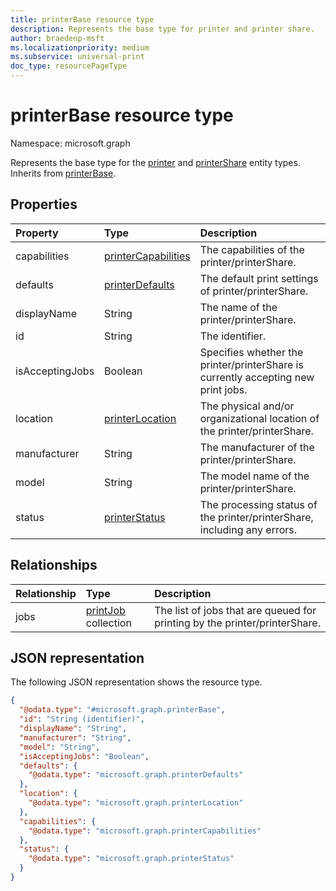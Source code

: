 ```yaml
---
title: printerBase resource type
description: Represents the base type for printer and printer share.
author: braedenp-msft
ms.localizationpriority: medium
ms.subservice: universal-print
doc_type: resourcePageType
---
```

# printerBase resource type

Namespace: microsoft.graph

Represents the base type for the [printer](printer.md) and [printerShare](printerShare.md) entity types. Inherits from [printerBase](./printerbase.md).

## Properties
|Property|Type|Description|
|:---|:---|:---|
|capabilities|[printerCapabilities](printercapabilities.md)|The capabilities of the printer/printerShare.|
|defaults|[printerDefaults](printerdefaults.md)|The default print settings of printer/printerShare.|
|displayName|String|The name of the printer/printerShare.|
|id|String|The identifier.|
|isAcceptingJobs|Boolean|Specifies whether the printer/printerShare is currently accepting new print jobs.|
|location|[printerLocation](printerlocation.md)|The physical and/or organizational location of the printer/printerShare.|
|manufacturer|String|The manufacturer of the printer/printerShare.|
|model|String|The model name of the printer/printerShare.|
|status|[printerStatus](printerstatus.md)|The processing status of the printer/printerShare, including any errors.|

## Relationships
|Relationship|Type|Description|
|:---|:---|:---|
|jobs|[printJob](printjob.md) collection|The list of jobs that are queued for printing by the printer/printerShare.|

## JSON representation
The following JSON representation shows the resource type.
<!-- {
  "blockType": "resource",
  "keyProperty": "id",
  "@odata.type": "microsoft.graph.printerBase",
  "openType": false
}
-->
``` json
{
  "@odata.type": "#microsoft.graph.printerBase",
  "id": "String (identifier)",
  "displayName": "String",
  "manufacturer": "String",
  "model": "String",
  "isAcceptingJobs": "Boolean",
  "defaults": {
    "@odata.type": "microsoft.graph.printerDefaults"
  },
  "location": {
    "@odata.type": "microsoft.graph.printerLocation"
  },
  "capabilities": {
    "@odata.type": "microsoft.graph.printerCapabilities"
  },
  "status": {
    "@odata.type": "microsoft.graph.printerStatus"
  }
}
```

